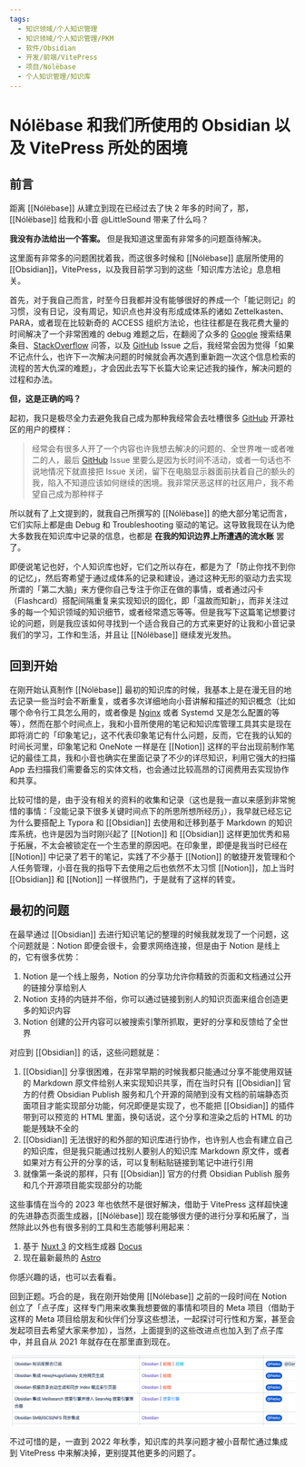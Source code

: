 ```yaml
---
tags:
  - 知识领域/个人知识管理
  - 知识领域/个人知识管理/PKM
  - 软件/Obsidian
  - 开发/前端/VitePress
  - 项目/Nólëbase
  - 个人知识管理/知识库
---
```

# Nólëbase 和我们所使用的 Obsidian 以及 VitePress 所处的困境

## 前言

距离 [[Nólëbase]] 从建立到现在已经过去了快 2 年多的时间了，那，[[Nólëbase]] 给我和小音 @LittleSound 带来了什么吗？

**我没有办法给出一个答案。** 但是我知道这里面有非常多的问题亟待解决。

这里面有非常多的问题困扰着我，而这很多时候和 [[Nólëbase]] 底层所使用的 [[Obsidian]]，VitePress，以及我目前学习到的这些「知识库方法论」息息相关。

首先，对于我自己而言，时至今日我都并没有能够很好的养成一个「能记则记」的习惯，没有日记，没有周记，知识点也并没有形成成体系的诸如 Zettelkasten、PARA，或者现在比较新奇的 ACCESS 组织方法论，也往往都是在我花费大量的时间解决了一个非常困难的 debug 难题之后，在翻阅了众多的 [Google](https://google.com) 搜索结果条目、[StackOverflow](https://stackoverflow.com) 问答，以及 [GitHub](https://github.com) Issue 之后，我经常会因为觉得「如果不记点什么，也许下一次解决问题的时候就会再次遇到重新跑一次这个信息检索的流程的苦大仇深的难题」，才会因此去写下长篇大论来记述我的操作，解决问题的过程和办法。

**但，这是正确的吗？**

起初，我只是极尽全力去避免我自己成为那种我经常会去吐槽很多 [GitHub](https://github.com) 开源社区的用户的模样：

> 经常会有很多人开了一个内容也许我想去解决的问题的、全世界唯一或者唯二的人，最后 [GitHub](https://github.com) Issue 里要么是因为长时间不活动，或者一句话也不说地情况下就直接把 Issue 关闭，留下在电脑显示器面前扶着自己的额头的我，陷入不知道应该如何继续的困境。我非常厌恶这样的社区用户，我不希望自己成为那种样子

所以就有了上文提到的，就我自己所撰写的 [[Nólëbase]] 的绝大部分笔记而言，它们实际上都是由 Debug 和 Troubleshooting 驱动的笔记。这导致我现在认为绝大多数我在知识库中记录的信息，也都是 **在我的知识边界上所遭遇的流水账** 罢了。

即便说笔记也好，个人知识库也好，它们之所以存在，都是为了「防止你找不到你的记忆」，然后寄希望于通过成体系的记录和建设，通过这种无形的驱动力去实现所谓的「第二大脑」来方便你自己专注于你正在做的事情，或者通过闪卡（Flashcard）搭配间隔重复来实现知识的固化，即「温故而知新」，而非关注过多的每一个知识领域的知识细节，或者经常遗忘等等。但是我写下这篇笔记想要讨论的问题，则是我应该如何寻找到一个适合我自己的方式来更好的让我和小音记录我们的学习，工作和生活，并且让 [[Nólëbase]] 继续发光发热。

## 回到开始

在刚开始认真制作 [[Nólëbase]] 最初的知识库的时候，我基本上是在漫无目的地去记录一些当时会不断重复，或者多次详细地向小音讲解和描述的知识概念（比如哪个命令行工具怎么用的，或者像是 [Nginx](https://www.nginx.com/) 或者 Systemd 又是怎么配置的等等），然而在那个时间点上，我和小音所使用的笔记和知识库管理工具其实是现在即将消亡的「印象笔记」，这不代表印象笔记有什么问题，反而，它在我的认知的时间长河里，印象笔记和 OneNote 一样是在 [[Notion]] 这样的平台出现前制作笔记的最佳工具，我和小音也确实在里面记录了不少的详尽知识，利用它强大的扫描 App 去扫描我们需要备忘的实体文档，也会通过比较高昂的订阅费用去实现协作和共享。

比较可惜的是，由于没有相关的资料的收集和记录（这也是我一直以来感到非常惋惜的事情：「没能记录下很多关键时间点下的所思所想所经历」），我早就已经忘记为什么要搭配上 Typora 和 [[Obsidian]] 去使用和迁移到基于 Markdown 的知识库系统，也许是因为当时刚兴起了 [[Notion]] 和 [[Obsidian]] 这样更加优秀和易于拓展，不太会被锁定在一个生态里的原因吧。在印象里，即便是我当时已经在 [[Notion]] 中记录了若干的笔记，实践了不少基于 [[Notion]] 的敏捷开发管理和个人任务管理，小音在我的指导下去使用之后也依然不太习惯 [[Notion]]，加上当时 [[Obsidian]] 和 [[Notion]] 一样很热门，于是就有了这样的转变。

## 最初的问题

在最早通过 [[Obsidian]] 去进行知识笔记的整理的时候我就发现了一个问题，这个问题就是：Notion 即便会很卡，会要求网络连接，但是由于 Notion 是线上的，它有很多优势：

1. Notion 是一个线上服务，Notion 的分享功允许你精致的页面和文档通过公开的链接分享给别人
2. Notion 支持的内链并不俗，你可以通过链接到别人的知识页面来组合创造更多的知识内容
3. Notion 创建的公开内容可以被搜索引擎所抓取，更好的分享和反馈给了全世界

对应到 [[Obsidian]] 的话，这些问题就是：

1. [[Obsidian]] 分享很困难，在非常早期的时候我都只能通过分享不能使用双链的 Markdown 原文件给别人来实现知识共享，而在当时只有 [[Obsidian]] 官方的付费 Obsidian Publish 服务和几个开源的简陋到没有文档的前端静态页面项目才能实现部分功能，何况即便是实现了，也不能把 [[Obsidian]] 的插件带到可以预览的 HTML 里面，换句话说，这个分享和渲染之后的 HTML 的功能是残缺不全的
2. [[Obsidian]] 无法很好的和外部的知识库进行协作，也许别人也会有建立自己的知识库，但是我只能通过找别人要别人的知识库 Markdown 原文件，或者如果对方有公开的分享的话，可以复制粘贴链接到笔记中进行引用
3. 就像第一条说的那样，只有 [[Obsidian]] 官方的付费 Obsidian Publish 服务和几个开源项目能实现部分的功能

这些事情在当今的 2023 年也依然不是很好解决，借助于 VitePress 这样超快速的先进静态页面生成器，[[Nólëbase]] 现在能够很方便的进行分享和拓展了，当然除此以外也有很多别的工具和生态能够利用起来：

1. 基于 [Nuxt 3](https://nuxt.com/) 的文档生成器 [Docus](https://docus.dev/)
2. 现在最新最热的 [Astro](https://astro.build/)

你感兴趣的话，也可以去看看。

回到正题。巧合的是，我在刚开始使用 [[Nólëbase]] 之前的一段时间在 Notion 创立了「点子库」这样专门用来收集我想要做的事情和项目的 Meta 项目（借助于这样的 Meta 项目给朋友和伙伴们分享这些想法，一起探讨可行性和方案，甚至会发起项目去希望大家来参加），当然，上面提到的这些改进点也加入到了点子库中，并且自从 2021 年就存在在那里直到现在。

![](assets/obsidian-vitepress-and-nolebase-problems-ideas-vault-01.png.png)

不过可惜的是，一直到 2022 年秋季，知识库的共享问题才被小音帮忙通过集成到 VitePress 中来解决掉，更别提其他更多的问题了。
